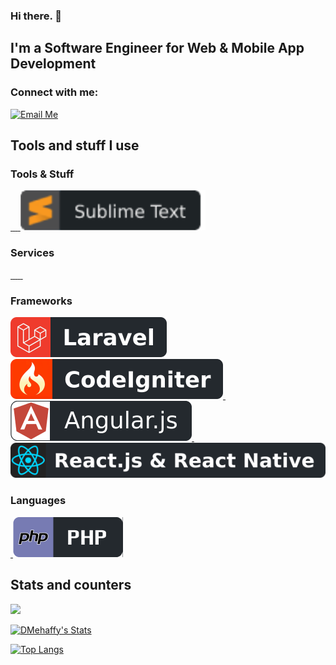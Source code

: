 ### Hi there. 👋

## I'm a Software Engineer for Web & Mobile App Development

### Connect with me:

<p align="left">
  <!-- <a href="skype: live:.cid.4138a976227638ac">
    <img src="images/skype.svg" alt="Skype" style="vertical-align:top margin:6px 4px">
  </a> -->
  <a href="mailto: royal2710@outlook.com">
    <img src="images/email_me.svg" alt="Email Me" style="vertical-align:top margin:6px 4px">
  </a>
  <!-- <a href="https://www.linkedin.com/in/royal2710/">
    <img src="images/linkedin.svg" alt="LinkedIn" style="vertical-align:top margin:6px 4px">
  </a> -->
</p>

## Tools and stuff I use

### Tools & Stuff
<p align="left">
  <a href="#">
    <img src="images/bash.svg" alt="" style="vertical-align:top margin:6px 4px">
  </a> 
  <a href="https://www.google.com/chrome/">
    <img src="images/chrome.svg" alt="" style="vertical-align:top margin:6px 4px">
  </a>
  <a href="https://git-scm.com/">
    <img src="images/git.svg" alt="" style="vertical-align:top margin:6px 4px">
  </a>
  <a href="https://code.visualstudio.com/">
    <img src="images/visualstudio_code.svg" alt="" style="vertical-align:top margin:6px 4px">
  </a>
  <a href="https://www.sublimetext.com/">
    <img src="images/sublime-text.svg" alt="" style="vertical-align:top margin:6px 4px">
  </a>
</p>

### Services 
<p align="left">
  <a href="#">
    <img src="images/aws.svg" alt="" style="vertical-align:top margin:6px 4px">
  </a> 
  <a href="#">
    <img src="images/azure.svg" alt="" style="vertical-align:top margin:6px 4px">
  </a>
  <a href="#">
    <img src="images/digitalocean.svg" alt="" style="vertical-align:top margin:6px 4px">
  </a>
  <a href="#">
    <img src="images/gcp.svg" alt="" style="vertical-align:top margin:6px 4px">
  </a>
  <a href="#">
    <img src="images/github.svg" alt="" style="vertical-align:top margin:6px 4px">
  </a>
  <a href="#">
    <img src="images/npm.svg" alt="" style="vertical-align:top margin:6px 4px">
  </a>
</p>

### Frameworks
<p align="left">
  <a href="#">
    <img src="images/laravel.svg" alt="" style="vertical-align:top margin:6px 4px">
  </a> 
  <a href="#">
    <img src="images/codeigniter.svg" alt="" style="vertical-align:top margin:6px 4px">
  </a> 
  <a href="#">
    <img src="images/nodejs.svg" alt="" style="vertical-align:top margin:6px 4px">
  </a> 
  <a href="#">
    <img src="images/angular.svg" alt="" style="vertical-align:top margin:6px 4px">
  </a>
  <a href="#">
    <img src="images/vue.svg" alt="" style="vertical-align:top margin:6px 4px">
  </a>
  <a href="#">
    <img src="images/react.svg" alt="" style="vertical-align:top margin:6px 4px">
  </a>
  <!-- <a href="#">
    <img src="images/django.svg" alt="" style="vertical-align:top margin:6px 4px">
  </a> -->
</p>

### Languages
<p align="left">
  <a href="#">
    <img src="images/js.svg" alt="" style="vertical-align:top margin:6px 4px">
  </a>
  <a href="#">
    <img src="images/php.svg" alt="" style="vertical-align:top margin:6px 4px">
  </a> 
  <!-- <a href="#">
    <img src="images/python.svg" alt="" style="vertical-align:top margin:6px 4px">
  </a> -->
</p>

## Stats and counters

![](https://komarev.com/ghpvc/?username=derrickmehaffy)

[![DMehaffy's Stats](https://github-readme-stats.vercel.app/api?username=royal2710&count_private=true&show_icons=true&theme=onedark)](https://github.com/anuraghazra/github-readme-stats)

[![Top Langs](https://github-readme-stats.vercel.app/api/top-langs/?username=royal2710&layout=compact&theme=onedark&langs_count=10)](https://github.com/anuraghazra/github-readme-stats)